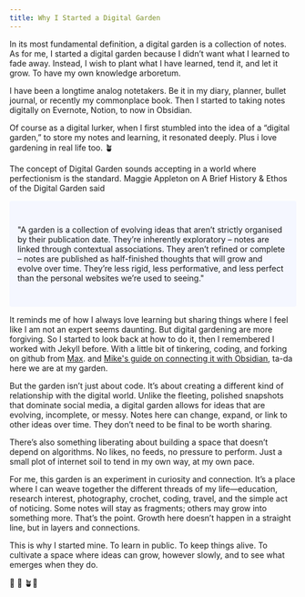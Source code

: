 ```yaml
---
title: Why I Started a Digital Garden
---
```



In its most fundamental definition, a digital garden is a collection of notes. As for me, I started a digital garden because I didn’t want what I learned to fade away. Instead, I wish to plant what I have learned, tend it, and let it grow. To have my own knowledge arboretum.

I have been a longtime analog notetakers. Be it in my diary, planner, bullet journal, or recently my commonplace book. Then I started to taking notes digitally on Evernote, Notion, to now in Obsidian.

Of course as a digital lurker, when I first stumbled into the idea of a “digital garden,” to store my notes and learning, it resonated deeply. Plus i love gardening in real life too. 🪴 

The concept of Digital Garden sounds accepting in a world where perfectionism is the standard. Maggie Appleton on A Brief History & Ethos of the Digital Garden said 

<p style="padding: 3em 1em; background: #f5f7ff; border-radius: 4px;"> "A garden is a collection of evolving ideas that aren’t strictly organised by their publication date. They’re inherently exploratory – notes are linked through contextual associations. They aren’t refined or complete – notes are published as half-finished thoughts that will grow and evolve over time. They’re less rigid, less performative, and less perfect than the personal websites we’re used to seeing."</p>

It reminds me of how I always love learning but sharing things where I feel like I am not an expert seems daunting. But digital gardening are more forgiving. So I started to look back at how to do it, then I remembered I worked with Jekyll before. With a little bit of tinkering, coding, and forking on github from [Max](https://github.com/maximevaillancourt/digital-garden-jekyll-template). and [Mike's guide on connecting it with Obsidian](https://refinedmind.co/obsidian-jekyll-workflow), ta-da here we are at my garden.

But the garden isn’t just about code. It’s about creating a different kind of relationship with the digital world. Unlike the fleeting, polished snapshots that dominate social media, a digital garden allows for ideas that are evolving, incomplete, or messy. Notes here can change, expand, or link to other ideas over time. They don’t need to be final to be worth sharing.

There’s also something liberating about building a space that doesn’t depend on algorithms. No likes, no feeds, no pressure to perform. Just a small plot of internet soil to tend in my own way, at my own pace.

For me, this garden is an experiment in curiosity and connection. It’s a place where I can weave together the different threads of my life—education, research interest, photography, crochet, coding, travel, and the simple act of noticing. Some notes will stay as fragments; others may grow into something more. That’s the point. Growth here doesn’t happen in a straight line, but in layers and connections.

This is why I started mine. To learn in public. To keep things alive. To cultivate a space where ideas can grow, however slowly, and to see what emerges when they do. 

🌱 🌿 🪴🌲